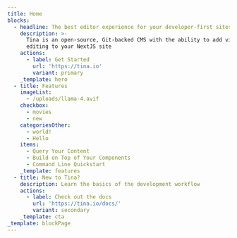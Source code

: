 ```yaml
---
title: Home
blocks:
  - headline: The best editor experience for your developer-first sites
    description: >-
      Tina is an open-source, Git-backed CMS with the ability to add visual
      editing to your NextJS site
    actions:
      - label: Get Started
        url: 'https://tina.io'
        variant: primary
    _template: hero
  - title: Features
    imageList:
      - /uploads/llama-4.avif
    checkbox:
      - movies
      - new
    categoriesOther:
      - world!
      - Hello
    items:
      - Query Your Content
      - Build on Top of Your Components
      - Command Line Quickstart
    _template: features
  - title: New to Tina?
    description: Learn the basics of the development workflow
    actions:
      - label: Check out the docs
        url: 'https://tina.io/docs/'
        variant: secondary
    _template: cta
_template: blockPage
---
```




